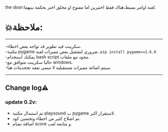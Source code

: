 the door:لعبة اوامر بسيط،هناك فقط اختيرين اما مفتوح او مخلق اختر بحكمة بينهما.
<h1>💥ملاحظة:</h1>
<hr>
-سكريبت قيد تطوير قد تواجه بعض اخطاء.
<br>
-مكتبة pygame ضروري لتشغيل بعض مميزات لعبة.
<code>pip install pygame==2.6.0</code>
<br>
-يمكنك استخدام bash script مجود مع ملفات.
<br>
-حاليا سكريبت متوافق مع windows.

<br>
-سيتم اضاغة مميزات مستقبلية لا تنسى تفقد تححديثات هنا.
<br>
<hr>

<section>
  <h1>Change log⚠</h1>
  <h3>update 0.2v:</h3>
  <ul>
    <li>تم استبدال مكتبة playsound ب pygame لاستقرار اكبر.</li>
    <li>تم اصلاح كثير من اخطاء وتحسين كود.</li>
    <li>اضافة نضام score و متابعة لعب.</li>
  </ul>
</section>
